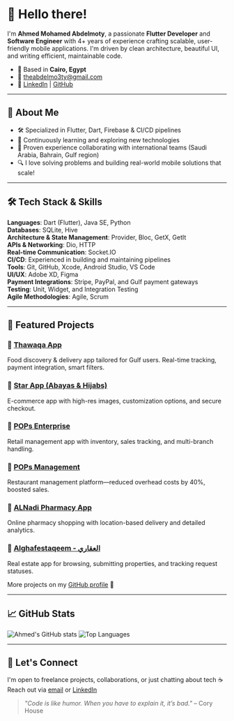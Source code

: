 # 👋 Hello there!

I'm **Ahmed Mohamed Abdelmoty**, a passionate **Flutter Developer** and **Software Engineer** with 4+ years of experience crafting scalable, user-friendly mobile applications. I'm driven by clean architecture, beautiful UI, and writing efficient, maintainable code.

- 📍 Based in **Cairo, Egypt**
- 📧 theabdelmo3ty@gmail.com
- 🔗 [LinkedIn](https://linkedin.com/in/ahmed-abdelmo3ty) | [GitHub](https://github.com/Abdelmo3ty97)

---

## 🚀 About Me

- 🛠 Specialized in Flutter, Dart, Firebase & CI/CD pipelines
- 🧠 Continuously learning and exploring new technologies
- 🤝 Proven experience collaborating with international teams (Saudi Arabia, Bahrain, Gulf region)
- 🔍 I love solving problems and building real-world mobile solutions that scale!

---

## 🛠️ Tech Stack & Skills

**Languages**: Dart (Flutter), Java SE, Python  
**Databases**: SQLite, Hive  
**Architecture & State Management**: Provider, Bloc, GetX, GetIt  
**APIs & Networking**: Dio, HTTP  
**Real-time Communication**: Socket.IO  
**CI/CD**: Experienced in building and maintaining pipelines  
**Tools**: Git, GitHub, Xcode, Android Studio, VS Code  
**UI/UX**: Adobe XD, Figma  
**Payment Integrations**: Stripe, PayPal, and Gulf payment gateways  
**Testing**: Unit, Widget, and Integration Testing  
**Agile Methodologies**: Agile, Scrum  

---

## 📱 Featured Projects

### 🔹 [Thawaqa App](https://apps.apple.com/eg/app/zawaqa/id6504526461)  
Food discovery & delivery app tailored for Gulf users. Real-time tracking, payment integration, smart filters.

### 🔹 [Star App (Abayas & Hijabs)](https://apps.apple.com/eg/app/star-%D8%B3-%D8%AA%D8%A7%D8%B1/id6478087573)  
E-commerce app with high-res images, customization options, and secure checkout.

### 🔹 [POPs Enterprise](https://apps.apple.com/sa/app/pops-enterprise/id6448128426)  
Retail management app with inventory, sales tracking, and multi-branch handling.

### 🔹 [POPs Management](https://apps.apple.com/sa/app/pops-management/id1330377132)  
Restaurant management platform—reduced overhead costs by 40%, boosted sales.

### 🔹 [ALNadi Pharmacy App](https://apps.apple.com/us/app/alnadi-pharmacy-app/id1661975310)  
Online pharmacy shopping with location-based delivery and detailed analytics.

### 🔹 [Alghafestaqeem - العقاري](https://apps.apple.com/sa/app/%D8%A7%D9%84%D8%AA%D9%82%D9%8A%D9%8A%D9%85-%D8%A7%D9%84%D8%B9%D9%82%D8%A7%D8%B1%D9%89/id6459021631)  
Real estate app for browsing, submitting properties, and tracking request statuses.

More projects on my [GitHub profile](https://github.com/Abdelmo3ty97) 🚀

---

## 📈 GitHub Stats

![Ahmed's GitHub stats](https://github-readme-stats.vercel.app/api?username=Abdelmo3tya&show_icons=true&theme=radical)
![Top Languages](https://github-readme-stats.vercel.app/api/top-langs/?username=Abdelmo3tya&layout=compact&theme=radical)

---

## 💬 Let's Connect

I'm open to freelance projects, collaborations, or just chatting about tech ☕  
Reach out via [email](mailto:theabdelmo3ty@gmail.com) or [LinkedIn](https://linkedin.com/in/ahmed-abdelmo3ty)

> _"Code is like humor. When you have to explain it, it’s bad."_ – Cory House

